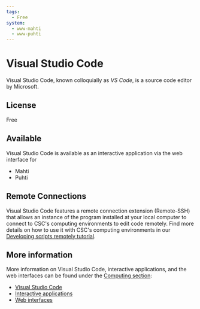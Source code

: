 ```yaml
---
tags:
  - Free
system:
  - www-mahti
  - www-puhti
---
```


# Visual Studio Code

Visual Studio Code, known colloquially as _VS Code_, is a source code editor by Microsoft.


## License

Free


## Available

Visual Studio Code is available as an interactive application via the web interface for

  - Mahti
  - Puhti


## Remote Connections

Visual Studio Code features a remote connection extension (Remote-SSH) that allows an instance of the program installed at your local computer to connect to CSC's computing environments to edit code remotely. Find more details on how to use it with CSC's computing environments in our [Developing scripts remotely tutorial](../support/tutorials/remote-dev.md).


## More information

More information on Visual Studio Code, interactive applications, and the web interfaces can be found under the [Computing section](../computing/index.md):

  - [Visual Studio Code](../computing/webinterface/vscode.md)
  - [Interactive applications](../computing/webinterface/apps.md)
  - [Web interfaces](../computing/webinterface/index.md)
